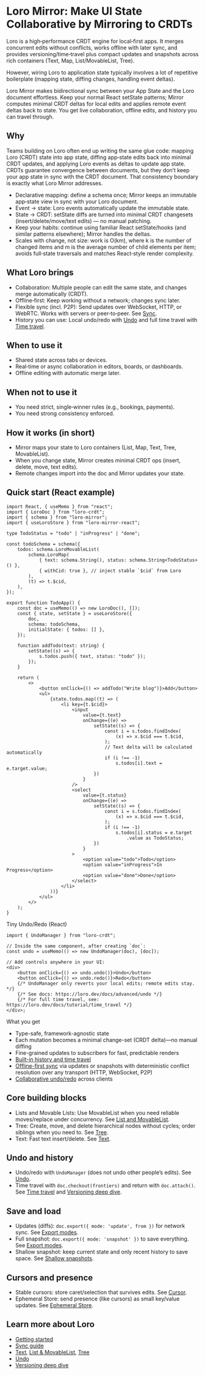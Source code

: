 # Loro Mirror: Make UI State Collaborative by Mirroring to CRDTs

Loro is a high‑performance CRDT engine for local‑first apps. It merges concurrent edits without conflicts, works offline with later sync, and provides versioning/time‑travel plus compact updates and snapshots across rich containers (Text, Map, List/MovableList, Tree).

However, wiring Loro to application state typically involves a lot of repetitive boilerplate (mapping state, diffing changes, handling event deltas).

Loro Mirror makes bidirectional sync between your App State and the Loro document effortless. Keep your normal React setState patterns; Mirror computes minimal CRDT deltas for local edits and applies remote event deltas back to state. You get live collaboration, offline edits, and history you can travel through.

## Why

Teams building on Loro often end up writing the same glue code: mapping Loro (CRDT) state into app state, diffing app‑state edits back into minimal CRDT updates, and applying Loro events as deltas to update app state. CRDTs guarantee convergence between documents, but they don’t keep your app state in sync with the CRDT document. That consistency boundary is exactly what Loro Mirror addresses.

- Declarative mapping: define a schema once; Mirror keeps an immutable app‑state view in sync with your Loro document.
- Event → state: Loro events automatically update the immutable state.
- State → CRDT: setState diffs are turned into minimal CRDT changesets (insert/delete/move/text edits) — no manual patching.
- Keep your habits: continue using familiar React setState/hooks (and similar patterns elsewhere); Mirror handles the deltas.
- Scales with change, not size: work is O(km), where k is the number of changed items and m is the average number of child elements per item; avoids full‑state traversals and matches React‑style render complexity.

## What Loro brings

- Collaboration: Multiple people can edit the same state, and changes merge automatically (CRDT).
- Offline‑first: Keep working without a network; changes sync later.
- Flexible sync (incl. P2P): Send updates over WebSocket, HTTP, or WebRTC. Works with servers or peer‑to‑peer. See [Sync](https://loro.dev/docs/tutorial/sync).
- History you can use: Local undo/redo with [Undo](https://loro.dev/docs/advanced/undo) and full time travel with [Time travel](https://loro.dev/docs/tutorial/time_travel).

## When to use it

- Shared state across tabs or devices.
- Real‑time or async collaboration in editors, boards, or dashboards.
- Offline editing with automatic merge later.

## When not to use it

- You need strict, single‑winner rules (e.g., bookings, payments).
- You need strong consistency enforced.

## How it works (in short)

- Mirror maps your state to Loro containers (List, Map, Text, Tree, MovableList).
- When you change state, Mirror creates minimal CRDT ops (insert, delete, move, text edits).
- Remote changes import into the doc and Mirror updates your state.

## Quick start (React example)

```tsx
import React, { useMemo } from "react";
import { LoroDoc } from "loro-crdt";
import { schema } from "loro-mirror";
import { useLoroStore } from "loro-mirror-react";

type TodoStatus = "todo" | "inProgress" | "done";

const todoSchema = schema({
    todos: schema.LoroMovableList(
        schema.LoroMap(
            { text: schema.String(), status: schema.String<TodoStatus>() },
            { withCid: true }, // inject stable `$cid` from Loro
        ),
        (t) => t.$cid,
    ),
});

export function TodoApp() {
    const doc = useMemo(() => new LoroDoc(), []);
    const { state, setState } = useLoroStore({
        doc,
        schema: todoSchema,
        initialState: { todos: [] },
    });

    function addTodo(text: string) {
        setState((s) => {
            s.todos.push({ text, status: "todo" });
        });
    }

    return (
        <>
            <button onClick={() => addTodo("Write blog")}>Add</button>
            <ul>
                {state.todos.map((t) => (
                    <li key={t.$cid}>
                        <input
                            value={t.text}
                            onChange={(e) =>
                                setState((s) => {
                                    const i = s.todos.findIndex(
                                        (x) => x.$cid === t.$cid,
                                    );
                                    // Text delta will be calculated automatically
                                    if (i !== -1)
                                        s.todos[i].text = e.target.value;
                                })
                            }
                        />
                        <select
                            value={t.status}
                            onChange={(e) =>
                                setState((s) => {
                                    const i = s.todos.findIndex(
                                        (x) => x.$cid === t.$cid,
                                    );
                                    if (i !== -1)
                                        s.todos[i].status = e.target
                                            .value as TodoStatus;
                                })
                            }
                        >
                            <option value="todo">Todo</option>
                            <option value="inProgress">In Progress</option>
                            <option value="done">Done</option>
                        </select>
                    </li>
                ))}
            </ul>
        </>
    );
}
```

Tiny Undo/Redo (React)

```tsx
import { UndoManager } from "loro-crdt";

// Inside the same component, after creating `doc`:
const undo = useMemo(() => new UndoManager(doc), [doc]);

// Add controls anywhere in your UI:
<div>
    <button onClick={() => undo.undo()}>Undo</button>
    <button onClick={() => undo.redo()}>Redo</button>
    {/* UndoManager only reverts your local edits; remote edits stay. */}
    {/* See docs: https://loro.dev/docs/advanced/undo */}
    {/* For full time travel, see: https://loro.dev/docs/tutorial/time_travel */}
</div>;
```

What you get

- Type-safe, framework-agnostic state
- Each mutation becomes a minimal change-set (CRDT delta)—no manual diffing
- Fine-grained updates to subscribers for fast, predictable renders
- [Built-in history and time travel](https://loro.dev/docs/tutorial/time_travel)
- [Offline-first sync](https://loro.dev/docs/tutorial/sync) via updates or snapshots with deterministic conflict resolution over any transport (HTTP, WebSocket, P2P)
- [Collaborative undo/redo](https://loro.dev/docs/advanced/undo) across clients

## Core building blocks

- Lists and Movable Lists: Use MovableList when you need reliable moves/replace under concurrency. See [List and MovableList](https://loro.dev/docs/tutorial/list).
- Tree: Create, move, and delete hierarchical nodes without cycles; order siblings when you need to. See [Tree](https://loro.dev/docs/tutorial/tree).
- Text: Fast text insert/delete. See [Text](https://loro.dev/docs/tutorial/text).

## Undo and history

- Undo/redo with `UndoManager` (does not undo other people’s edits). See [Undo](https://loro.dev/docs/advanced/undo).
- Time travel with `doc.checkout(frontiers)` and return with `doc.attach()`. See [Time travel](https://loro.dev/docs/tutorial/time_travel) and [Versioning deep dive](https://loro.dev/docs/advanced/version_deep_dive).

## Save and load

- Updates (diffs): `doc.export({ mode: 'update', from })` for network sync. See [Export modes](https://loro.dev/docs/tutorial/encoding).
- Full snapshot: `doc.export({ mode: 'snapshot' })` to save everything. See [Export modes](https://loro.dev/docs/tutorial/encoding).
- Shallow snapshot: keep current state and only recent history to save space. See [Shallow snapshots](https://loro.dev/docs/concepts/shallow_snapshots).

## Cursors and presence

- Stable cursors: store caret/selection that survives edits. See [Cursor](https://loro.dev/docs/tutorial/cursor).
- Ephemeral Store: send presence (like cursors) as small key/value updates. See [Ephemeral Store](https://loro.dev/docs/tutorial/ephemeral).

## Learn more about Loro

- [Getting started](https://loro.dev/docs/tutorial/get_started)
- [Sync guide](https://loro.dev/docs/tutorial/sync)
- [Text](https://loro.dev/docs/tutorial/text), [List & MovableList](https://loro.dev/docs/tutorial/list), [Tree](https://loro.dev/docs/tutorial/tree)
- [Undo](https://loro.dev/docs/advanced/undo)
- [Versioning deep dive](https://loro.dev/docs/advanced/version_deep_dive)
